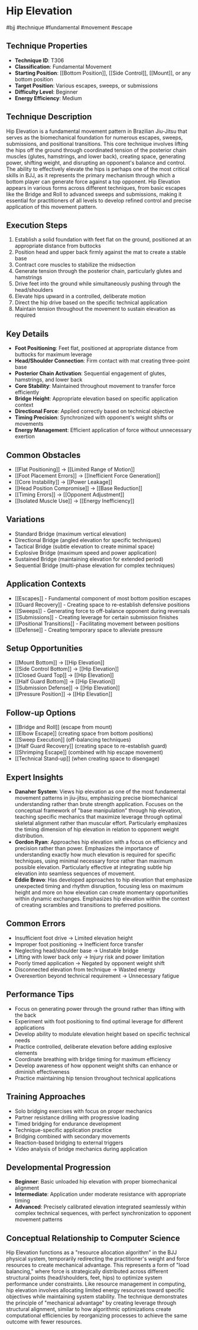 # Hip Elevation
#bjj #technique #fundamental #movement #escape

## Technique Properties
- **Technique ID**: T306
- **Classification**: Fundamental Movement
- **Starting Position**: [[Bottom Position]], [[Side Control]], [[Mount]], or any bottom position
- **Target Position**: Various escapes, sweeps, or submissions
- **Difficulty Level**: Beginner
- **Energy Efficiency**: Medium

## Technique Description
Hip Elevation is a fundamental movement pattern in Brazilian Jiu-Jitsu that serves as the biomechanical foundation for numerous escapes, sweeps, submissions, and positional transitions. This core technique involves lifting the hips off the ground through coordinated tension of the posterior chain muscles (glutes, hamstrings, and lower back), creating space, generating power, shifting weight, and disrupting an opponent's balance and control. The ability to effectively elevate the hips is perhaps one of the most critical skills in BJJ, as it represents the primary mechanism through which a bottom player can generate force against a top opponent. Hip Elevation appears in various forms across different techniques, from basic escapes like the Bridge and Roll to advanced sweeps and submissions, making it essential for practitioners of all levels to develop refined control and precise application of this movement pattern.

## Execution Steps
1. Establish a solid foundation with feet flat on the ground, positioned at an appropriate distance from buttocks
2. Position head and upper back firmly against the mat to create a stable base
3. Contract core muscles to stabilize the midsection
4. Generate tension through the posterior chain, particularly glutes and hamstrings
5. Drive feet into the ground while simultaneously pushing through the head/shoulders
6. Elevate hips upward in a controlled, deliberate motion
7. Direct the hip drive based on the specific technical application
8. Maintain tension throughout the movement to sustain elevation as required

## Key Details
- **Foot Positioning**: Feet flat, positioned at appropriate distance from buttocks for maximum leverage
- **Head/Shoulder Connection**: Firm contact with mat creating three-point base
- **Posterior Chain Activation**: Sequential engagement of glutes, hamstrings, and lower back
- **Core Stability**: Maintained throughout movement to transfer force efficiently
- **Bridge Height**: Appropriate elevation based on specific application context
- **Directional Force**: Applied correctly based on technical objective
- **Timing Precision**: Synchronized with opponent's weight shifts or movements
- **Energy Management**: Efficient application of force without unnecessary exertion

## Common Obstacles
- [[Flat Positioning]] → [[Limited Range of Motion]]
- [[Foot Placement Errors]] → [[Inefficient Force Generation]]
- [[Core Instability]] → [[Power Leakage]]
- [[Head Position Compromise]] → [[Base Reduction]]
- [[Timing Errors]] → [[Opponent Adjustment]]
- [[Isolated Muscle Use]] → [[Energy Inefficiency]]

## Variations
- Standard Bridge (maximum vertical elevation)
- Directional Bridge (angled elevation for specific techniques)
- Tactical Bridge (subtle elevation to create minimal space)
- Explosive Bridge (maximum speed and power application)
- Sustained Bridge (maintaining elevation for extended period)
- Sequential Bridge (multi-phase elevation for complex techniques)

## Application Contexts
- [[Escapes]] - Fundamental component of most bottom position escapes
- [[Guard Recovery]] - Creating space to re-establish defensive positions
- [[Sweeps]] - Generating force to off-balance opponent during reversals
- [[Submissions]] - Creating leverage for certain submission finishes
- [[Positional Transitions]] - Facilitating movement between positions
- [[Defense]] - Creating temporary space to alleviate pressure

## Setup Opportunities
- [[Mount Bottom]] → [[Hip Elevation]]
- [[Side Control Bottom]] → [[Hip Elevation]]
- [[Closed Guard Top]] → [[Hip Elevation]]
- [[Half Guard Bottom]] → [[Hip Elevation]]
- [[Submission Defense]] → [[Hip Elevation]]
- [[Pressure Position]] → [[Hip Elevation]]

## Follow-up Options
- [[Bridge and Roll]] (escape from mount)
- [[Elbow Escape]] (creating space from bottom positions)
- [[Sweep Execution]] (off-balancing techniques)
- [[Half Guard Recovery]] (creating space to re-establish guard)
- [[Shrimping Escape]] (combined with hip escape movement)
- [[Technical Stand-up]] (when creating space to disengage)

## Expert Insights
- **Danaher System**: Views hip elevation as one of the most fundamental movement patterns in jiu-jitsu, emphasizing precise biomechanical understanding rather than brute strength application. Focuses on the conceptual framework of "base manipulation" through hip elevation, teaching specific mechanics that maximize leverage through optimal skeletal alignment rather than muscular effort. Particularly emphasizes the timing dimension of hip elevation in relation to opponent weight distribution.
- **Gordon Ryan**: Approaches hip elevation with a focus on efficiency and precision rather than power. Emphasizes the importance of understanding exactly how much elevation is required for specific techniques, using minimal necessary force rather than maximum possible elevation. Particularly effective at integrating subtle hip elevation into seamless sequences of movement.
- **Eddie Bravo**: Has developed approaches to hip elevation that emphasize unexpected timing and rhythm disruption, focusing less on maximum height and more on how elevation can create momentary opportunities within dynamic exchanges. Emphasizes hip elevation within the context of creating scrambles and transitions to preferred positions.

## Common Errors
- Insufficient foot drive → Limited elevation height
- Improper foot positioning → Inefficient force transfer
- Neglecting head/shoulder base → Unstable bridge
- Lifting with lower back only → Injury risk and power limitation
- Poorly timed application → Negated by opponent weight shift
- Disconnected elevation from technique → Wasted energy
- Overexertion beyond technical requirement → Unnecessary fatigue

## Performance Tips
- Focus on generating power through the ground rather than lifting with the back
- Experiment with foot positioning to find optimal leverage for different applications
- Develop ability to modulate elevation height based on specific technical needs
- Practice controlled, deliberate elevation before adding explosive elements
- Coordinate breathing with bridge timing for maximum efficiency
- Develop awareness of how opponent weight shifts can enhance or diminish effectiveness
- Practice maintaining hip tension throughout technical applications

## Training Approaches
- Solo bridging exercises with focus on proper mechanics
- Partner resistance drilling with progressive loading
- Timed bridging for endurance development
- Technique-specific application practice
- Bridging combined with secondary movements
- Reaction-based bridging to external triggers
- Video analysis of bridge mechanics during application

## Developmental Progression
- **Beginner**: Basic unloaded hip elevation with proper biomechanical alignment
- **Intermediate**: Application under moderate resistance with appropriate timing
- **Advanced**: Precisely calibrated elevation integrated seamlessly within complex technical sequences, with perfect synchronization to opponent movement patterns

## Conceptual Relationship to Computer Science
Hip Elevation functions as a "resource allocation algorithm" in the BJJ physical system, temporarily redirecting the practitioner's weight and force resources to create mechanical advantage. This represents a form of "load balancing," where force is strategically distributed across different structural points (head/shoulders, feet, hips) to optimize system performance under constraints. Like resource management in computing, hip elevation involves allocating limited energy resources toward specific objectives while maintaining system stability. The technique demonstrates the principle of "mechanical advantage" by creating leverage through structural alignment, similar to how algorithmic optimizations create computational efficiencies by reorganizing processes to achieve the same outcome with fewer resources.
